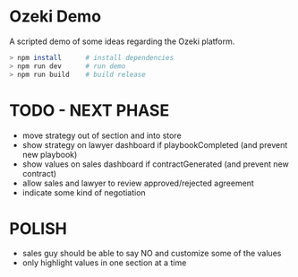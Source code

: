 # Ozeki Demo

A scripted demo of some ideas regarding the Ozeki platform.

```bash
> npm install      # install dependencies
> npm run dev      # run demo
> npm run build    # build release
```

# TODO - NEXT PHASE

  * move strategy out of section and into store
  * show strategy on lawyer dashboard if playbookCompleted (and prevent new playbook)
  * show values on sales dashboard if contractGenerated (and prevent new contract)
  * allow sales and lawyer to review approved/rejected agreement
  * indicate some kind of negotiation

# POLISH

  * sales guy should be able to say NO and customize some of the values
  * only highlight values in one section at a time
